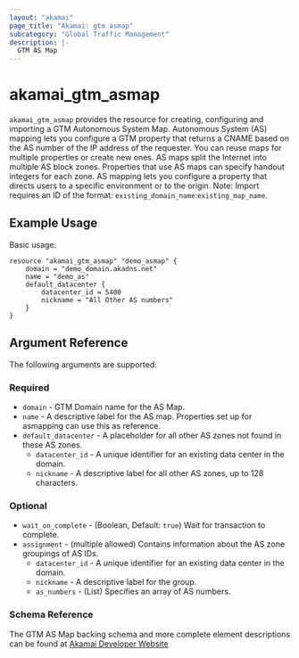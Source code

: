 ```yaml
---
layout: "akamai"
page_title: "Akamai: gtm asmap"
subcategory: "Global Traffic Management"  
description: |-
  GTM AS Map
---
```


# akamai_gtm_asmap

`akamai_gtm_asmap` provides the resource for creating, configuring and importing a GTM Autonomous System Map. Autonomous System (AS) mapping lets you configure a GTM property that returns a CNAME based on the AS number of the IP address of the requester. You can reuse maps for multiple properties or create new ones. AS maps split the Internet into multiple AS block zones. Properties that use AS maps can specify handout integers for each zone. AS mapping lets you configure a property that directs users to a specific environment or to the origin. Note: Import requires an ID of the format: `existing_domain_name`:`existing_map_name`.

## Example Usage

Basic usage:

```hcl
resource "akamai_gtm_asmap" "demo_asmap" {
    domain = "demo_domain.akadns.net"
    name = "demo_as"
    default_datacenter { 
        datacenter_id = 5400
        nickname = "All Other AS numbers"
    }
}
```

## Argument Reference

The following arguments are supported:

### Required

* `domain` - GTM Domain name for the AS Map.
* `name` - A descriptive label for the AS map. Properties set up for asmapping can use this as reference.
* `default_datacenter` - A placeholder for all other AS zones not found in these AS zones.
  * `datacenter_id` - A unique identifier for an existing data center in the domain.
  * `nickname` - A descriptive label for all other AS zones, up to 128 characters.

### Optional
 
* `wait_on_complete` - (Boolean, Default: `true`) Wait for transaction to complete.
* `assignment` - (multiple allowed) Contains information about the AS zone groupings of AS IDs.
  * `datacenter_id` - A unique identifier for an existing data center in the domain.
  * `nickname` - A descriptive label for the group.
  * `as_numbers` - (List) Specifies an array of AS numbers.

### Schema Reference

The GTM AS Map backing schema and more complete element descriptions can be found at [Akamai Developer Website](https://developer.akamai.com/api/web_performance/global_traffic_management/v1.html#asmap)

